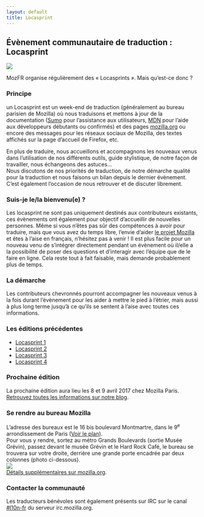 ```yaml
---
layout: default
title: Locasprint
---
```

<section id="contrib">

<h2>Évènement communautaire de traduction&nbsp;: Locasprint</h2>
<p>
<img src="/img/locasprint.jpg"/>
</p>

<p>
MozFR organise régulièrement des «&nbsp;Locasprints&nbsp;». Mais qu’est-ce donc&nbsp;?
</p>

<h3>Principe</h3>
<p>un Locasprint est un week-end de traduction (généralement au bureau parisien de Mozilla) où nous
traduisons et mettons à jour de la documentation (<a href="https://support.mozilla.org/fr">Sumo</a> pour l’assistance
aux utilisateurs, <a href="https://developers.mozilla.org">MDN</a> pour l’aide aux développeurs débutants ou
confirmés) et des pages <a href="https://mozilla.org">mozilla.org</a> ou encore des messages pour les réseaux sociaux de Mozilla, des textes affichés sur la page d’accueil de Firefox, etc.</p>

<p>En plus de traduire, nous accueillons et accompagnons les nouveaux venus dans l’utilisation de nos différents outils, guide stylistique, de notre façon de travailler, nous échangeons des astuces…
<br>Nous discutons de nos priorités de traduction, de notre démarche qualité pour la traduction et nous faisons un bilan depuis le dernier évènement.
<br>C’est également l’occasion de nous retrouver et de discuter librement.
</p>

<h3>Suis-je le/la bienvenu(e)&nbsp;?</h3>
<p>
  Les locasprint ne sont pas uniquement destinés aux contributeurs existants, ces évènements ont également pour objectif d’accueillir de nouvelles personnes.
  Même si vous n’êtes pas sûr des compétences à avoir pour traduire, mais que vous avez du temps libre, l’envie d’aider <a href="https://mozilla.org/fr/about/manifesto">le projet Mozilla</a> et êtes à l’aise en français, n’hésitez pas à venir&nbsp;!
  Il est plus facile pour un nouveau venu de s’intégrer directement pendant un évènement où il/elle a la possibilité de poser des questions et d’interagir avec l’équipe que de le faire en ligne. Cela reste tout à fait faisable, mais demande probablement plus de temps.
</p>
<h3>La démarche</h3>
<p>
Les contributeurs chevronnés pourront accompagner les nouveaux venus à la fois durant l’évènement pour les aider à mettre le pied à l’étrier, mais aussi à plus long terme jusqu’à ce qu’ils se sentent à l’aise avec toutes ces informations.
</p>

<h3>Les éditions précédentes</h3>
<ul>
<li><a href="https://blog.mozfr.org/post/2014/04/locasprint">Locasprint 1</a></li>
<li><a href="https://blog.mozfr.org/post/2014/10/Locasprint-2-Mozilla-Paris">Locasprint 2</a></li>
<li><a href="https://blog.mozfr.org/post/2015/04/locasprint-3-chez-mozilla">Locasprint 3</a></li>
<li><a href="https://blog.mozfr.org/post/2016/02/Locasprint-4-Mozilla-Paris">Locasprint 4</a></li>
</ul>

<h3>Prochaine édition</h3>

<p>
  La prochaine édition aura lieu les 8 et 9 avril 2017 chez Mozilla Paris. <a href="https://blog.mozfr.org/post/2017/01/atelier-traduction-avril-2017-Mozilla-Paris">Retrouvez toutes les informations sur notre blog</a>.
</p>

<h3>Se rendre au bureau Mozilla</h3>
<p>
  L’adresse des bureaux est le 16 bis boulevard Montmartre, dans le 9<sup>e</sup> arrondissement de Paris (<a href="https://www.openstreetmap.org/node/2883451098#map=18/48.87195/2.34215">Voir le plan</a>).
<br>
Pour vous y rendre, sortez au métro Grands Boulevards (sortie Musée Grévin), passez devant le musée Grévin et le Hard Rock Café, le bureau se trouvera sur votre droite, derrière une grande porte encadrée par deux colonnes (photo ci-dessous).
<br>
<img src="/img/mozilla_paris.jpg"/>
<br><a href="https://www.mozilla.org/en-US/contact/spaces/paris/">Détails supplémentaires sur mozilla.org</a>.
</p>

<h3>Contacter la communauté</h3>

<p>Les traducteurs bénévoles sont également présents sur IRC sur le canal <a href="irc://irc.mozilla.org/l10n-fr">#l10n-fr</a> du serveur irc.mozilla.org.</p>

</section>
